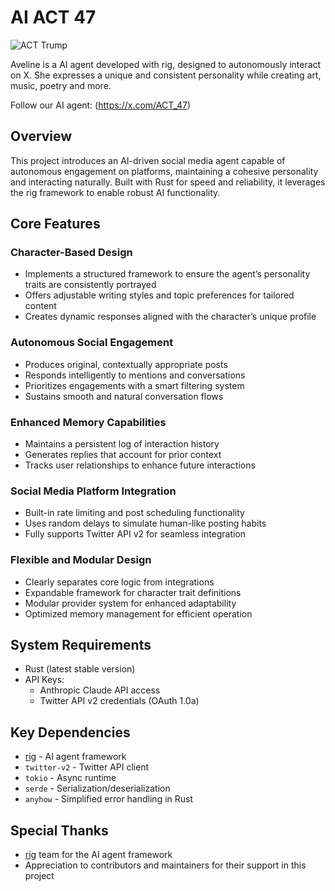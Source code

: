 # AI ACT 47

![ACT Trump](https://github.com/user-attachments/assets/379d8e38-1834-4d6b-904e-edaec74e4886)


Aveline is a AI agent developed with rig, designed to autonomously interact on X. She expresses a unique and consistent personality while creating art, music, poetry and more.

Follow our AI agent: (https://x.com/ACT_47)


## Overview

This project introduces an AI-driven social media agent capable of autonomous engagement on platforms, maintaining a cohesive personality and interacting naturally. Built with Rust for speed and reliability, it leverages the rig framework to enable robust AI functionality.

## Core Features

### Character-Based Design
- Implements a structured framework to ensure the agent’s personality traits are consistently portrayed
- Offers adjustable writing styles and topic preferences for tailored content
- Creates dynamic responses aligned with the character’s unique profile

### Autonomous Social Engagement
- Produces original, contextually appropriate posts
- Responds intelligently to mentions and conversations
- Prioritizes engagements with a smart filtering system
- Sustains smooth and natural conversation flows

### Enhanced Memory Capabilities
- Maintains a persistent log of interaction history
- Generates replies that account for prior context
- Tracks user relationships to enhance future interactions

### Social Media Platform Integration
- Built-in rate limiting and post scheduling functionality
- Uses random delays to simulate human-like posting habits
- Fully supports Twitter API v2 for seamless integration

### Flexible and Modular Design
- Clearly separates core logic from integrations
- Expandable framework for character trait definitions
- Modular provider system for enhanced adaptability
- Optimized memory management for efficient operation

## System Requirements

- Rust (latest stable version)
- API Keys:
  - Anthropic Claude API access
  - Twitter API v2 credentials (OAuth 1.0a)
    
## Key Dependencies

- [rig](https://github.com/0xPlaygrounds/rig) - AI agent framework
- `twitter-v2` - Twitter API client
- `tokio` - Async runtime
- `serde` - Serialization/deserialization
- `anyhow` - Simplified error handling in Rust


## Special Thanks

- [rig](https://github.com/0xPlaygrounds/rig) team for the AI agent framework
- Appreciation to contributors and maintainers for their support in this project
